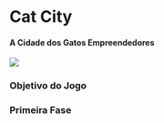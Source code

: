 # Cat City
#### A Cidade dos Gatos Empreendedores

<img align="center" src="https://i.postimg.cc/VLrK1PT3/CatCity.jpg"/>

### Objetivo do Jogo

### Primeira Fase

